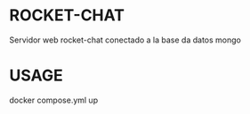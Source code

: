 # ROCKET-CHAT
Servidor web rocket-chat conectado a la base da datos mongo 

# USAGE
docker compose.yml up
